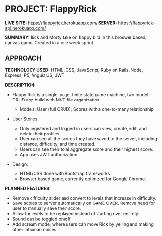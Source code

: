# PROJECT: FlappyRick

**LIVE SITE:** https://flappyrick.herokuapp.com/
**SERVER:** https://flappyrick-api.herokuapp.com/

**SUMMARY:** 
Rick and Morty take on flappy bird in this broswer based, canvas game. Created in a one week sprint. 

## APPROACH

**TECHNOLOGY USED:** HTML, CSS, JavaScript, Ruby on Rails, Node, Express, P5, AngularJS, JWT

**DESCRIPTION:** 
- Flappy Rick is a single-page, finite state game machine, two model CRUD app build with MVC file organization
  - Models: User (full CRUD), Scores with a one-to-many relationship

- User Stories:
  - Only registered and logged in users can view, create, edit, and delete their profiles. 
  - User can see all the scores they have saved to the server, including distance, difficulty, and time created. 
  - Users can see their total aggregate score and their highest score. 
  - App uses JWT authorization

 - Design:
   - HTML/CSS done with Bootstrap frameworks 
   - Browser based game, currently optimized for Google Chrome. 

**PLANNED FEATURES:** 
- Remove difficulty slider and convert to levels that increase in difficulty. 
- Save scores to server automatically on GAME OVER. Remove need for user to manually save their score.
- Allow for levels to be replayed instead of starting over entirely.
- Sound can be toggled on/off
- Add scream mode, where users can move Rick by yelling and making other inhuman noises. 
